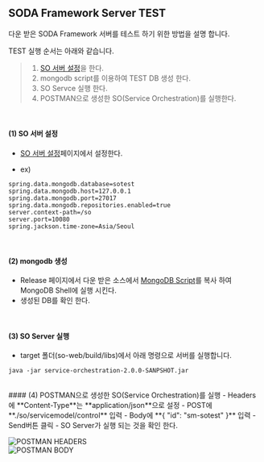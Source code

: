 ## SODA Framework Server TEST

다운 받은 SODA Framework 서버를 테스트 하기 위한 방법을 설명 합니다.

TEST 실행 순서는 아래와 같습니다.

> 1. [SO 서버 설정](https://github.com/iotoasis/SO/so-doc/configuration.md)을 한다.
> 2. mongodb script를 이용하여 TEST DB 생성 한다.
> 3. SO Servce 실행 한다.
> 4. POSTMAN으로 생성한 SO(Service Orchestration)를 실행한다.


<br>

#### (1) SO 서버 설정
- [SO 서버 설정](https://github.com/iotoasis/SO/so-doc/configuration.md)페이지에서 설정한다.

- ex)
~~~
spring.data.mongodb.database=sotest
spring.data.mongodb.host=127.0.0.1
spring.data.mongodb.port=27017
spring.data.mongodb.repositories.enabled=true
server.context-path=/so
server.port=10080
spring.jackson.time-zone=Asia/Seoul
~~~
<br>

#### (2) mongodb 생성
- Release 페이지에서 다운 받은 소스에서 [MongoDB Script](https://github.com/iotoasis/SO/so-doc/mongodb_script.txt)를 복사 하여 MongoDB Shell에 실행 시킨다.
- 생성된 DB를 확인 한다.
<br>

#### (3) SO Server 실행
- target 폴더(so-web/build/libs)에서 아래 명령으로 서버를 실행합니다.

 ```
java -jar service-orchestration-2.0.0-SANPSHOT.jar
 ```

<br>
#### (4) POSTMAN으로 생성한 SO(Service Orchestration)를 실행
- Headers에 **Content-Type**는 **application/json**으로 설정
- POST에 **./so/servicemodel/control** 입력
- Body에 **{ "id": "sm-sotest" }** 입력
- Send버튼 클릭
- SO Server가 실행 되는 것을 확인 한다.

![POSTMAN HEADERS](https://github.com/iotoasis/SO/so-doc/img/postman1.png)
<br>
![POSTMAN BODY](https://github.com/iotoasis/SO/so-doc/img/postman2.png)